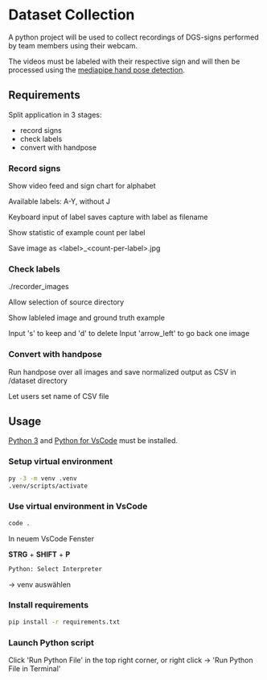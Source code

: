 # Dataset Collection

A python project will be used to collect recordings of DGS-signs performed by team members using their webcam.

The videos must be labeled with their respective sign and will then be processed using the [mediapipe hand pose detection](https://google.github.io/mediapipe/solutions/hands.html).

## Requirements

Split application in 3 stages:

- record signs
- check labels
- convert with handpose

### Record signs

Show video feed and sign chart for alphabet

Available labels: A-Y, without J

Keyboard input of label saves capture with label as filename

Show statistic of example count per label

Save image as \<label>_\<count-per-label>.jpg

### Check labels

./recorder_images

Allow selection of source directory

Show lableled image and ground truth example

Input 's' to keep and 'd' to delete
Input 'arrow_left' to go back one image

### Convert with handpose

Run handpose over all images and save normalized output as CSV in /dataset directory

Let users set name of CSV file

## Usage

[Python 3](https://www.python.org/downloads/) and [Python for VsCode](https://marketplace.visualstudio.com/items?itemName=ms-python.python) must be installed.

### Setup virtual environment

```bash
py -3 -m venv .venv
.venv/scripts/activate
```

### Use virtual environment in VsCode

```bash
code .
```

In neuem VsCode Fenster

**STRG** + **SHIFT** + **P**

```bash
Python: Select Interpreter
```

-> venv auswählen

### Install requirements

```bash
pip install -r requirements.txt
```

### Launch Python script

Click 'Run Python File' in the top right corner, or right click -> 'Run Python File in Terminal'
